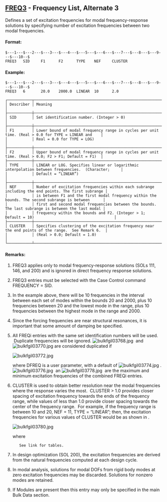 ## [FREQ3](https://help.hexagonmi.com/bundle/MSC_Nastran_2022.4/page/Nastran_Combined_Book/qrg/bulkfgil/TOC.FREQ3.xhtml) - Frequency List, Alternate 3

Defines a set of excitation frequencies for modal frequency-response solutions by specifying number of excitation frequencies between two modal frequencies.

#### Format:

```nastran
$---1---$---2---$---3---$---4---$---5---$---6---$---7---$---8---$---9---$---10--$
FREQ3   SID     F1      F2      TYPE    NEF     CLUSTER                         
```

#### Example:

```nastran
$---1---$---2---$---3---$---4---$---5---$---6---$---7---$---8---$---9---$---10--$
FREQ3   6       20.0    2000.0  LINEAR  10      2.0                             
```

```text
┌───────────┬────────────────────────────────────────────────────────────────────────────────────────────────────┐
│ Describer │ Meaning                                                                                            │
├───────────┼────────────────────────────────────────────────────────────────────────────────────────────────────┤
│ SID       │ Set identification number. (Integer > 0)                                                           │
├───────────┼────────────────────────────────────────────────────────────────────────────────────────────────────┤
│ F1        │ Lower bound of modal frequency range in cycles per unit time. (Real > 0.0 for TYPE = LINEAR and    │
│           │ Real = 0.0 for TYPE = LOG)                                                                         │
├───────────┼────────────────────────────────────────────────────────────────────────────────────────────────────┤
│ F2        │ Upper bound of modal frequency range in cycles per unit time. (Real > 0.0; F2 > F1; Default = F1)  │
├───────────┼────────────────────────────────────────────────────────────────────────────────────────────────────┤
│ TYPE      │ LINEAR or LOG. Specifies linear or logarithmic interpolation between frequencies.  (Character;     │
│           │ Default = “LINEAR”)                                                                                │
├───────────┼────────────────────────────────────────────────────────────────────────────────────────────────────┤
│ NEF       │ Number of excitation frequencies within each subrange including the end points. The first subrange │
│           │ is between F1 and the first modal frequency within the bounds. The second subrange is between      │
│           │ first and second modal frequencies between the bounds. The last subrange is between the last modal │
│           │ frequency within the bounds and F2. (Integer > 1; Default = 10)                                    │
├───────────┼────────────────────────────────────────────────────────────────────────────────────────────────────┤
│ CLUSTER   │ Specifies clustering of the excitation frequency near the end points of the range.  See Remark 6.  │
│           │ (Real > 0.0; Default = 1.0)                                                                        │
└───────────┴────────────────────────────────────────────────────────────────────────────────────────────────────┘
```

#### Remarks:

1. FREQ3 applies only to modal frequency-response solutions (SOLs 111, 146, and 200) and is ignored in direct frequency response solutions.
2. FREQ3 entries must be selected with the Case Control command FREQUENCY = SID.
3. In the example above, there will be 10 frequencies in the interval between each set of modes within the bounds 20 and 2000, plus 10 frequencies between 20 and the lowest mode in the range, plus 10 frequencies between the highest mode in the range and 2000.
4. Since the forcing frequencies are near structural resonances, it is important that some amount of damping be specified.
5. All FREQi entries with the same set identification numbers will be used.  Duplicate frequencies will be ignored.  ![bulkfgil03768.jpg](https://help-be.hexagonmi.com/bundle/MSC_Nastran_2022.4/page/Nastran_Combined_Book/qrg/bulkfgil/../../../assets/bulkfgil03768.jpg?_LANG=enus)  and  ![bulkfgil03770.jpg](https://help-be.hexagonmi.com/bundle/MSC_Nastran_2022.4/page/Nastran_Combined_Book/qrg/bulkfgil/../../../assets/bulkfgil03770.jpg?_LANG=enus)  are considered duplicated if

     ![bulkfgil03772.jpg](https://help-be.hexagonmi.com/bundle/MSC_Nastran_2022.4/page/Nastran_Combined_Book/qrg/bulkfgil/../../../assets/bulkfgil03772.jpg?_LANG=enus)  

     where DFREQ is a user parameter, with a default of  ![bulkfgil03774.jpg](https://help-be.hexagonmi.com/bundle/MSC_Nastran_2022.4/page/Nastran_Combined_Book/qrg/bulkfgil/../../../assets/bulkfgil03774.jpg?_LANG=enus) .  ![bulkfgil03776.jpg](https://help-be.hexagonmi.com/bundle/MSC_Nastran_2022.4/page/Nastran_Combined_Book/qrg/bulkfgil/../../../assets/bulkfgil03776.jpg?_LANG=enus)  an  ![bulkfgil03778.jpg](https://help-be.hexagonmi.com/bundle/MSC_Nastran_2022.4/page/Nastran_Combined_Book/qrg/bulkfgil/../../../assets/bulkfgil03778.jpg?_LANG=enus)  are the maximum and minimum excitation frequencies of the combined FREQi entries.

6. CLUSTER is used to obtain better resolution near the modal frequencies where the response varies the most.  CLUSTER > 1.0 provides closer spacing of excitation frequency towards the ends of the frequency range, while values of less than 1.0 provide closer spacing towards the center of the frequency range.  For example, if the frequency range is between 10 and 20, NEF = 11, TYPE = “LINEAR”; then, the excitation frequencies for various values of CLUSTER would be as shown in  .

     ![bulkfgil03780.jpg](https://help-be.hexagonmi.com/bundle/MSC_Nastran_2022.4/page/Nastran_Combined_Book/qrg/bulkfgil/../../../assets/bulkfgil03780.jpg?_LANG=enus)  

     where

          See link for tables.

7. In design optimization (SOL 200), the excitation frequencies are derived from the natural frequencies computed at each design cycle.
8. In modal analysis, solutions for modal DOFs from rigid body modes at zero excitation frequencies may be discarded. Solutions for nonzero modes are retained.
9. If Modules are present then this entry may only be specified in the main Bulk Data section.
